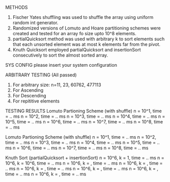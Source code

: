 METHODS
1. Fischer Yates shuffling was used to shuffle the array using uniform random int generator.
2. Randomized versions of Lomuto and Hoare partitioning schemes were created and tested for an array fo size upto 10^8 elements.
3. partialQuicksort method was used with arbitrary k to sort elements such that each unsorted element was at most k elements far from the pivot.
4. Knuth Quicksort employed partialQuicksort and insertionSort consecutively to sort the almost sorted array. 

SYS CONFIG
please insert your system configuration

ARBITRARY TESTING (All passed)
1. For arbitrary size: n=11, 23, 60762, 477113
2. For Ascending 
3. For Descending
4. For repititive elements

TESTING RESULTS
Lomuto Partioning Scheme (with shuffle)
n = 10^1, time = .. ms
n = 10^2, time = .. ms
n = 10^3, time = .. ms
n = 10^4, time = .. ms
n = 10^5, time = .. ms
n = 10^6, time = .. ms
n = 10^7, time = .. ms
n = 10^8, time = .. ms

Lomuto Partioning Scheme (with shuffle)
n = 10^1, time = .. ms
n = 10^2, time = .. ms
n = 10^3, time = .. ms
n = 10^4, time = .. ms
n = 10^5, time = .. ms
n = 10^6, time = .. ms
n = 10^7, time = .. ms
n = 10^8, time = .. ms

Knuth Sort (partialQuicksort + insertionSort)
n = 10^6, k = 1, time = .. ms
n = 10^6, k = 10^6, time = .. ms
n = 10^6, k = , time = .. ms
n = 10^6, k = , time = .. ms
n = 10^6, k = , time = .. ms
n = 10^6, k = , time = .. ms
n = 10^6, k = , time = .. ms
n = 10^6, k = , time = .. ms
